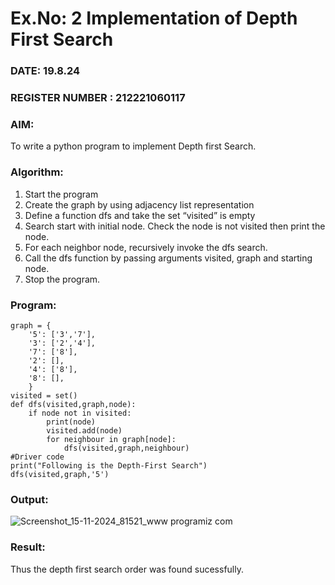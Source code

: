 # Ex.No: 2  Implementation of Depth First Search
### DATE:  19.8.24                                                                          
### REGISTER NUMBER : 212221060117
### AIM: 
To write a python program to implement Depth first Search. 
### Algorithm:
1. Start the program
2. Create the graph by using adjacency list representation
3. Define a function dfs and take the set “visited” is empty 
4. Search start with initial node. Check the node is not visited then print the node.
5. For each neighbor node, recursively invoke the dfs search.
6. Call the dfs function by passing arguments visited, graph and starting node.
7. Stop the program.
### Program:

```
graph = {
    '5': ['3','7'],
    '3': ['2','4'],
    '7': ['8'],
    '2': [],
    '4': ['8'],
    '8': [],
    }
visited = set()
def dfs(visited,graph,node):
    if node not in visited:
        print(node)
        visited.add(node)
        for neighbour in graph[node]:
            dfs(visited,graph,neighbour)
#Driver code
print("Following is the Depth-First Search")
dfs(visited,graph,'5')
```

### Output:
![Screenshot_15-11-2024_81521_www programiz com](https://github.com/user-attachments/assets/f0fdf4e6-5113-4f78-8a19-22cdc561f916)









### Result:
Thus the depth first search order was found sucessfully.
